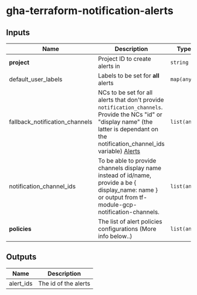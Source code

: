 
# gha-terraform-notification-alerts

## Inputs

| Name                           | Description                                                                                                                                                                                                                   | Type        | Default | Required |
| ------------------------------ | ----------------------------------------------------------------------------------------------------------------------------------------------------------------------------------------------------------------------------- | ----------- | ------- | :------: |
| __project__                    | Project ID to create alerts in                                                                                                                                                                                                | `string`    | n/a     |   yes    |
| default_user_labels            | Labels to be set for __all__ alerts                                                                                                                                                                                           | `map(any)`  | n/a     |    no    |
| fallback_notification_channels | NCs to be set for all alerts that don't provide `notification_channels`. Provide the NCs "id" or "display name" (the latter is dependant on the notification_channel_ids variable) [Alerts](./alerts/main.tf#L5) | `list(any)` | n/a     |    no    |
| notification_channel_ids       | To be able to provide channels display name instead of id/name, provide a  be { display_name: name } or output from tf-module-gcp-notification-channels.                                                                      | `list(any)` | n/a     |   yes    |
| __policies__                   | The list of alert policies configurations (More info below..)                                                                                                                                                                 | `list(any)` | n/a     |   yes    |


## Outputs

| Name      | Description          |
| --------- | -------------------- |
| alert_ids | The id of the alerts |
